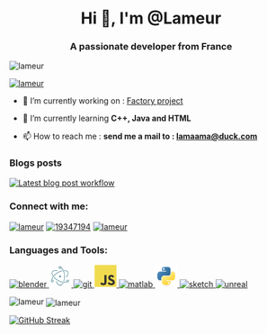 <h1 align="center">Hi 👋, I'm @Lameur</h1>
<h3 align="center">A passionate developer from France</h3>

<p align="left"> <img src="https://komarev.com/ghpvc/?username=lameur&label=Profile%20views&color=ff0000&style=plastic" alt="lameur" /> </p>

<p align="left"> <a href="https://github.com/ryo-ma/github-profile-trophy"><img src="https://github-profile-trophy.vercel.app/?username=lameur" alt="lameur" /></a> </p>

- 🔭 I’m currently working on : [Factory project](https://github.com/Lameur/Factory-Project)

- 🌱 I’m currently learning **C++, Java and HTML**

- 📫 How to reach me : **send me a mail to : lamaama@duck.com**

### Blogs posts
[![Latest blog post workflow](https://github.com/Lameur/Lameur/actions/workflows/blog-post-workflow.yml/badge.svg)](https://github.com/Lameur/Lameur/actions/workflows/blog-post-workflow.yml)
<!-- BLOG-POST-LIST:START -->
<!-- BLOG-POST-LIST:END -->

<h3 align="left">Connect with me:</h3>
<p align="left">
<a href="https://dev.to/lameur" target="blank"><img align="center" src="https://raw.githubusercontent.com/rahuldkjain/github-profile-readme-generator/master/src/images/icons/Social/devto.svg" alt="lameur" height="30" width="40" /></a>
<a href="https://stackoverflow.com/users/19347194" target="blank"><img align="center" src="https://raw.githubusercontent.com/rahuldkjain/github-profile-readme-generator/master/src/images/icons/Social/stack-overflow.svg" alt="19347194" height="30" width="40" /></a>
<a href="https://codesandbox.com/lameur" target="blank"><img align="center" src="https://raw.githubusercontent.com/rahuldkjain/github-profile-readme-generator/master/src/images/icons/Social/codesandbox.svg" alt="lameur" height="30" width="40" /></a>
</p>

<h3 align="left">Languages and Tools:</h3>
<p align="left"> <a href="https://www.blender.org/" target="_blank" rel="noreferrer"> <img src="https://download.blender.org/branding/community/blender_community_badge_white.svg" alt="blender" width="40" height="40"/> </a> <a href="https://www.electronjs.org" target="_blank" rel="noreferrer"> <img src="https://raw.githubusercontent.com/devicons/devicon/master/icons/electron/electron-original.svg" alt="electron" width="40" height="40"/> </a> <a href="https://git-scm.com/" target="_blank" rel="noreferrer"> <img src="https://www.vectorlogo.zone/logos/git-scm/git-scm-icon.svg" alt="git" width="40" height="40"/> </a> <a href="https://developer.mozilla.org/en-US/docs/Web/JavaScript" target="_blank" rel="noreferrer"> <img src="https://raw.githubusercontent.com/devicons/devicon/master/icons/javascript/javascript-original.svg" alt="javascript" width="40" height="40"/> </a> <a href="https://www.mathworks.com/" target="_blank" rel="noreferrer"> <img src="https://upload.wikimedia.org/wikipedia/commons/2/21/Matlab_Logo.png" alt="matlab" width="40" height="40"/> </a> <a href="https://www.python.org" target="_blank" rel="noreferrer"> <img src="https://raw.githubusercontent.com/devicons/devicon/master/icons/python/python-original.svg" alt="python" width="40" height="40"/> </a> <a href="https://www.sketch.com/" target="_blank" rel="noreferrer"> <img src="https://www.vectorlogo.zone/logos/sketchapp/sketchapp-icon.svg" alt="sketch" width="40" height="40"/> </a> <a href="https://unrealengine.com/" target="_blank" rel="noreferrer"> <img src="https://raw.githubusercontent.com/kenangundogan/fontisto/036b7eca71aab1bef8e6a0518f7329f13ed62f6b/icons/svg/brand/unreal-engine.svg" alt="unreal" width="40" height="40"/> </a> </p>

<p><img align="left" src="https://github-readme-stats.vercel.app/api/top-langs?username=lameur&show_icons=true&theme=dark&locale=en&layout=compact" alt="lameur" /></p>

<p>&nbsp;<img align="center" src="https://github-readme-stats.vercel.app/api?username=lameur&show_icons=true&theme=dark&locale=fr" alt="lameur" /></p>

[![GitHub Streak](https://streak-stats.demolab.com?user=Lameur&theme=dark&locale=fr&background=60%2CEB0000%2C000000&sideNums=FFFFFF&border=636363&fire=EBAF0C&ring=000000&currStreakNum=FFFFFF&stroke=FFFFFF&currStreakLabel=FFFFFFE2&dates=FFFFFF7C)](https://git.io/streak-stats)
